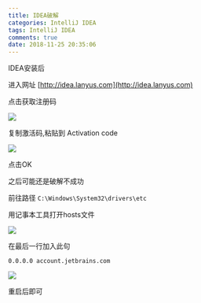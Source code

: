 ```yaml
---
title: IDEA破解
categories: IntelliJ IDEA
tags: IntelliJ IDEA
comments: true
date: 2018-11-25 20:35:06
---
```


IDEA安装后

<!-- more -->

进入网址 [http://idea.lanyus.com](http://idea.lanyus.com)

点击获取注册码

![](https://javabasics-1257838768.cos.ap-beijing.myqcloud.com/IntelliJ%20IDEA/IDEA%E7%A0%B4%E8%A7%A3/%E5%A4%8D%E5%88%B6%E6%BF%80%E6%B4%BB%E7%A0%81.png)



复制激活码,粘贴到 Activation code

![](https://javabasics-1257838768.cos.ap-beijing.myqcloud.com/IntelliJ%20IDEA/IDEA%E7%A0%B4%E8%A7%A3/%E7%B2%98%E8%B4%B4%E6%BF%80%E6%B4%BB%E7%A0%81.png)

点击OK



之后可能还是破解不成功

前往路径 `C:\Windows\System32\drivers\etc`

用记事本工具打开hosts文件

![](https://javabasics-1257838768.cos.ap-beijing.myqcloud.com/IntelliJ%20IDEA/IDEA%E7%A0%B4%E8%A7%A3/hosts.png)

在最后一行加入此句

`0.0.0.0 account.jetbrains.com`

![](https://javabasics-1257838768.cos.ap-beijing.myqcloud.com/IntelliJ%20IDEA/IDEA%E7%A0%B4%E8%A7%A3/0000.png)



重启后即可